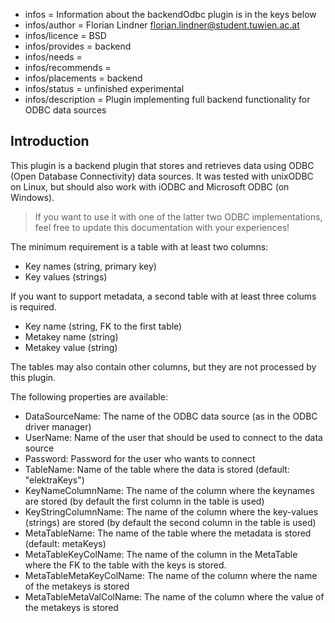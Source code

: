 - infos = Information about the backendOdbc plugin is in the keys below
- infos/author = Florian Lindner <florian.lindner@student.tuwien.ac.at>
- infos/licence = BSD
- infos/provides = backend
- infos/needs =
- infos/recommends =
- infos/placements = backend
- infos/status = unfinished experimental
- infos/description = Plugin implementing full backend functionality for ODBC data sources

## Introduction

This plugin is a backend plugin that stores and retrieves data using ODBC (Open Database Connectivity) data sources.
It was tested with unixODBC on Linux, but should also work with iODBC and Microsoft ODBC (on Windows).

> If you want to use it with one of the latter two ODBC implementations, feel free to update this documentation with your experiences!

The minimum requirement is a table with at least two columns:

- Key names (string, primary key)
- Key values (strings)

If you want to support metadata, a second table with at least three colums is required.

- Key name (string, FK to the first table)
- Metakey name (string)
- Metakey value (string)

The tables may also contain other columns, but they are not processed by this plugin.

The following properties are available:

- DataSourceName: The name of the ODBC data source (as in the ODBC driver manager)
- UserName: Name of the user that should be used to connect to the data source
- Password: Password for the user who wants to connect
- TableName: Name of the table where the data is stored (default: "elektraKeys")
- KeyNameColumnName: The name of the column where the keynames are stored (by default the first column in the table is used)
- KeyStringColumnName: The name of the column where the key-values (strings) are stored (by default the second column in the table is used)
- MetaTableName: The name of the table where the metadata is stored (default: metaKeys)
- MetaTableKeyColName: The name of the column in the MetaTable where the FK to the table with the keys is stored.
- MetaTableMetaKeyColName: The name of the column where the name of the metakeys is stored
- MetaTableMetaValColName: The name of the column where the value of the metakeys is stored

<!-- TODO [new_backend]: finish README -->
